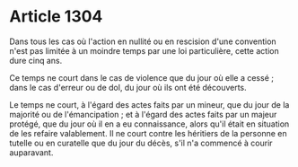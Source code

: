 # Article 1304

Dans tous les cas où l'action en nullité ou en rescision d'une convention n'est pas limitée à un moindre temps par une loi particulière, cette action dure cinq ans.

Ce temps ne court dans le cas de violence que du jour où elle a cessé ; dans le cas d'erreur ou de dol, du jour où ils ont été découverts.

Le temps ne court, à l'égard des actes faits par un mineur, que du jour de la majorité ou de l'émancipation ; et à l'égard des actes faits par un majeur protégé, que du jour où il en a eu connaissance, alors qu'il était en situation de les refaire valablement. Il ne court contre les héritiers de la personne en tutelle ou en curatelle que du jour du décès, s'il n'a commencé à courir auparavant.
